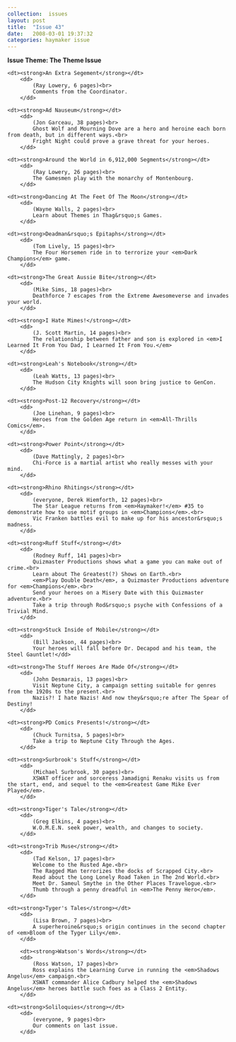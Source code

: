 ```yaml
---
collection:  issues
layout: post
title:  "Issue 43"
date:   2008-03-01 19:37:32
categories: haymaker issue
---
```


<dl>
	<dt class="theme"><strong>Issue Theme: The Theme Issue</theme></strong></dt>

	<dt><strong>An Extra Segement</strong></dt>
		<dd>
		 	(Ray Lowery, 6 pages)<br>
			Comments from the Coordinator.
		</dd>

	<dt><strong>Ad Nauseum</strong></dt>
		<dd>
		 	(Jon Garceau, 38 pages)<br>
			Ghost Wolf and Mourning Dove are a hero and heroine each born from death, but in different ways.<br>
			Fright Night could prove a grave threat for your heroes.
		</dd>

	<dt><strong>Around the World in 6,912,000 Segments</strong></dt>
		<dd>
		 	(Ray Lowery, 26 pages)<br>
			The Gamesmen play with the monarchy of Montenbourg.
		</dd>

	<dt><strong>Dancing At The Feet Of The Moon</strong></dt>
		<dd>
		 	(Wayne Walls, 2 pages)<br>
			Learn about Themes in Thag&rsquo;s Games.
		</dd>

	<dt><strong>Deadman&rsquo;s Epitaphs</strong></dt>
		<dd>
		 	(Tom Lively, 15 pages)<br>
			The Four Horsemen ride in to terrorize your <em>Dark Champions</em> game.
		</dd>

	<dt><strong>The Great Aussie Bite</strong></dt>
		<dd>
		 	(Mike Sims, 18 pages)<br>
			Deathforce 7 escapes from the Extreme Awesomeverse and invades your world.
		</dd>

	<dt><strong>I Hate Mimes!</strong></dt>
		<dd>
		 	(J. Scott Martin, 14 pages)<br>
			The relationship between father and son is explored in <em>I Learned It From You Dad, I Learned It From You.</em>
		</dd>

	<dt><strong>Leah's Notebook</strong></dt>
		<dd>
		 	(Leah Watts, 13 pages)<br>
			The Hudson City Knights will soon bring justice to GenCon.
		</dd>

	<dt><strong>Post-12 Recovery</strong></dt>
		<dd>
		 	(Joe Linehan, 9 pages)<br>
			Heroes from the Golden Age return in <em>All-Thrills Comics</em>.
		</dd>

	<dt><strong>Power Point</strong></dt>
		<dd>
		 	(Dave Mattingly, 2 pages)<br>
			Chi-Force is a martial artist who really messes with your mind.
		</dd>

	<dt><strong>Rhino Rhitings</strong></dt>
		<dd>
		 	(everyone, Derek Hiemforth, 12 pages)<br>
			The Star League returns from <em>Haymaker!</em> #35 to demonstrate how to use motif groups in <em>Champions</em>.<br>
			Vic Franken battles evil to make up for his ancestor&rsquo;s madness.
		</dd>
	
	<dt><strong>Ruff Stuff</strong></dt>
		<dd>
		 	(Rodney Ruff, 141 pages)<br>
			Quizmaster Productions shows what a game you can make out of crime.<br>
			Learn about The Greatest(?) Shows on Earth.<br>
			<em>Play Double Death</em>, a Quizmaster Productions adventure for <em>Champions</em>.<br>
			Send your heroes on a Misery Date with this Quizmaster adventure.<br>
			Take a trip through Rod&rsquo;s psyche with Confessions of a Trivial Mind.
		</dd>

	<dt><strong>Stuck Inside of Mobile</strong></dt>
		<dd>
		 	(Bill Jackson, 44 pages)<br>
			Your heroes will fall before Dr. Decapod and his team, the Steel Gauntlet!</dd>

	<dt><strong>The Stuff Heroes Are Made Of</strong></dt>
		<dd>
		 	(John Desmarais, 13 pages)<br>
			Visit Neptune City, a campaign setting suitable for genres from the 1920s to the present.<br>
			Nazis?! I hate Nazis! And now they&rsquo;re after The Spear of Destiny!
		</dd>

	<dt><strong>PD Comics Presents!</strong></dt>
		<dd>
		 	(Chuck Turnitsa, 5 pages)<br>
			Take a trip to Neptune City Through the Ages.
		</dd>

	<dt><strong>Surbrook's Stuff</strong></dt>
		<dd>
		 	(Michael Surbrook, 30 pages)<br>
			XSWAT officer and sorceress Jamadigni Renaku visits us from the start, end, and sequel to the <em>Greatest Game Mike Ever Played</em>.
		</dd>
		
	<dt><strong>Tiger's Tale</strong></dt>
		<dd>
		 	(Greg Elkins, 4 pages)<br>
			W.O.M.E.N. seek power, wealth, and changes to society.
		</dd>
			
	<dt><strong>Trib Muse</strong></dt>
		<dd>
		 	(Tad Kelson, 17 pages)<br>
			Welcome to the Rusted Age.<br>
			The Ragged Man terrorizes the docks of Scrapped City.<br>
			Read about the Long Lonely Road Taken in The 2nd World.<br>
			Meet Dr. Sameul Smythe in the Other Places Travelogue.<br>
			Thumb through a penny dreadful in <em>The Penny Hero</em>.
		</dd>
		
	<dt><strong>Tyger's Tales</strong></dt>
		<dd>
		 	(Lisa Brown, 7 pages)<br>
			A superheroine&rsquo;s origin continues in the second chapter of <em>Bloom of the Tyger Lily</em>.
		</dd>
		
		<dt><strong>Watson's Words</strong></dt>
		<dd>
		 	(Ross Watson, 17 pages)<br>
			Ross explains the Learning Curve in running the <em>Shadows Angelus</em> campaign.<br>
			XSWAT commander Alice Cadbury helped the <em>Shadows Angelus</em> heroes battle such foes as a Class 2 Entity.
		</dd>

	<dt><strong>Soliloquies</strong></dt>
		<dd>
		 	(everyone, 9 pages)<br>
			Our comments on last issue.
		</dd>
</dl>
